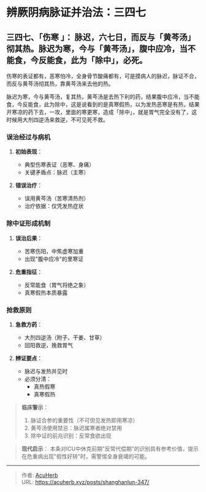 # 辨厥阴病脉证并治法：三四七


## 三四七、「伤寒 」： 脉迟，六七日，而反与「黄芩汤」彻其热。脉迟为寒，今与「黄芩汤」，腹中应冷，当不能食，今反能食，此为「除中」，必死。

<!--more-->

伤寒的表证都有，恶寒怕冷，全身骨节酸痛都有，可是摸病人的脉迟，脉证不合，而反与黄芩汤彻其热，靠黄芩汤来去他的热。

脉迟为寒，今与黄芩汤，复其热，黄芩汤是去热下利的药，结果腹中应冷，当不能食，今反能食，此为除中，这是说看到的是真寒假热，以为发热恶寒是有热，结果开寒凉的药下去，一攻，里面的寒更寒，造成「除中」，就是胃气完全没有了，这时候用大剂四逆汤来救逆，不可见死不救。

### 误治经过与病机
1. **初始表现**：
   - 典型伤寒表证（恶寒、身痛）
   - 关键矛盾点：脉迟（主寒）

2. **错误治疗**：
   - 误用黄芩汤（苦寒清热剂）
   - 治疗依据：仅凭发热症状

### 除中证形成机制
1. **误治后果**：
   - 苦寒伤阳，中焦虚寒加重
   - 出现"腹中应冷"的里寒证

2. **危重指征**：
   - 反常能食（胃气将绝之象）
   - 真寒假热本质暴露

### 抢救原则
1. **急救方药**：
   - 大剂四逆汤（附子、干姜、甘草）
   - 回阳救逆，挽救胃气

2. **辨证要点**：
   - 脉迟与发热并见时
   - 必须分清：
     - 真热假寒
     - 真寒假热

> **临床警示**：
> 1. 脉证合参的重要性（不可但见发热即用寒凉）
> 2. 黄芩汤使用禁忌：脉迟属寒者绝对禁用
> 3. 除中证的前兆识别：反常食欲出现

> **现代启示**：
> 本条对ICU中休克前期"反常代偿期"的识别具有参考价值，提示在危重病出现"假性好转"时，需警惕全身衰竭的可能。

---

> 作者: [AcuHerb](https://acuherb.xyz)  
> URL: https://acuherb.xyz/posts/shanghanlun-347/  

